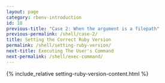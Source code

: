 ```yaml
---
layout: page
category: rbenv-introduction
id: 18
previous-title: "Case 2: When the argument is a filepath"
previous-permalink: /shell/case-2/
title: Setting the Correct Ruby Version
permalink: /shell/setting-ruby-version/
next-title: Executing The User's Command
next-permalink: /shell/exec-command/
---
```


{% include_relative setting-ruby-version-content.html %}